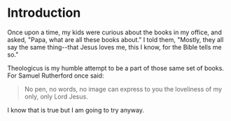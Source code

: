 <style>
bgy {
  background-color: yellow;
  color: black;
  font-weight: bold;
  }
</style>

# Introduction

Once upon a time, my kids were curious about the books in my office, and asked, "Papa, what are all these books about." I told them, "Mostly, they all say the same thing--that Jesus loves me, this I know, for the Bible tells me so."

Theologicus is my humble attempt to be a part of those same set of books. For Samuel Rutherford once said:

>No pen, no words, no image can express to you the loveliness of my only, only Lord Jesus.

I know that is true but I am going to try anyway.
